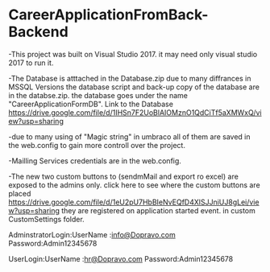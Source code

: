 # CareerApplicationFromBack-Backend
-This project was built on Visual Studio 2017. it may need only visual studio 2017 to run it. 

-The Database is atttached in the Database.zip due to many diffrances in MSSQL Versions the database script and back-up copy of the database are in the databse.zip. the database goes under the name "CareerApplicationFormDB".
Link to the Database 
https://drive.google.com/file/d/1IHSn7F2UoBlAIOMznO1QdCiTf5aXMWxQ/view?usp=sharing

-due to many using of "Magic string" in umbraco all of them are saved in the web.config to gain more controll over the project.

-Mailling Services credentials are in the web.config.

-The new two custom buttons to (sendmMail and export ro excel) are exposed to the admins only.
click here to see where the custom buttons are placed https://drive.google.com/file/d/1eU2pU7HbBIeNvEQfD4XlSJJniUJ8gLei/view?usp=sharing
 they are registered on application started event. in custom CustomSettings folder.

AdminstratorLogin:UserName :info@Dopravo.com Password:Admin12345678

UserLogin:UserName :hr@Dopravo.com Password:Admin12345678 
